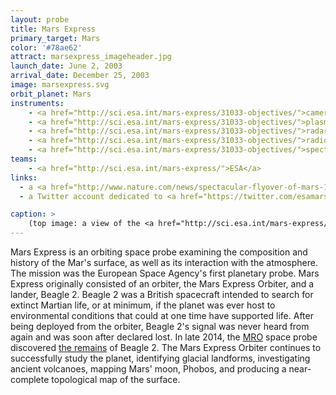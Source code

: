 ```yaml
---
layout: probe
title: Mars Express
primary_target: Mars
color: '#78ae62'
attract: marsexpress_imageheader.jpg
launch_date: June 2, 2003
arrival_date: December 25, 2003
image: marsexpress.svg
orbit_planet: Mars
instruments:
    - <a href="http://sci.esa.int/mars-express/31033-objectives/">camera</a>
    - <a href="http://sci.esa.int/mars-express/31033-objectives/">plasma and atom analyzer</a>
    - <a href="http://sci.esa.int/mars-express/31033-objectives/">radar altimeter</a>
    - <a href="http://sci.esa.int/mars-express/31033-objectives/">radio transmitter</a>
    - <a href="http://sci.esa.int/mars-express/31033-objectives/">spectrometers</a>
teams:
    - <a href="http://sci.esa.int/mars-express/">ESA</a>
links:
  - a <a href="http://www.nature.com/news/spectacular-flyover-of-mars-1.14041">fly-through of Mars' surface</a> based on the data from Mars Express
  - a Twitter account dedicated to <a href="https://twitter.com/esamarswebcam">tweeting photos from the camera<a> onboard Mars Express

caption: >
    (top image: a view of the <a href="http://sci.esa.int/mars-express/43929-light-toned-deposits-in-hebes-chasma/">"Grand Canyon of Mars"</a> by Mars Express, ESA/DLR/FU Berlin (G. Neukum))
---
```

Mars Express is an orbiting space probe examining the composition and history of the Mar's surface, as well as its interaction with the atmosphere. The mission was the European Space Agency's first planetary probe. Mars Express originally consisted of an orbiter, the Mars Express Orbiter, and a lander, Beagle 2. Beagle 2 was a British spacecraft intended to search for extinct Martian life, or at minimum, if the planet was ever host to environmental conditions that could at one time have supported life. After being deployed from the orbiter, Beagle 2's signal was never heard from again and was soon after declared lost. In late 2014, the <a href="/mro/">MRO</a> space probe discovered <a href="http://www.planetary.org/blogs/emily-lakdawalla/2015/01160800-beagle-2-found.html">the remains</a> of Beagle 2. The Mars Express Orbiter continues to successfully study the planet, identifying glacial landforms, investigating ancient volcanoes, mapping Mars' moon, Phobos, and producing a near-complete topological map of the surface.



